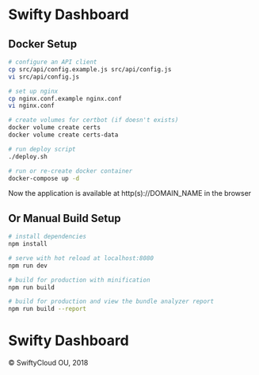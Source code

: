 # Swifty Dashboard

## Docker Setup
``` bash
# configure an API client
cp src/api/config.example.js src/api/config.js
vi src/api/config.js

# set up nginx
cp nginx.conf.example nginx.conf
vi nginx.conf

# create volumes for certbot (if doesn't exists)
docker volume create certs
docker volume create certs-data

# run deploy script
./deploy.sh

# run or re-create docker container
docker-compose up -d
```

Now the application is available at http(s)://DOMAIN_NAME in the browser

## Or Manual Build Setup
``` bash
# install dependencies
npm install

# serve with hot reload at localhost:8080
npm run dev

# build for production with minification
npm run build

# build for production and view the bundle analyzer report
npm run build --report
```

# Swifty Dashboard

© SwiftyCloud OU, 2018
